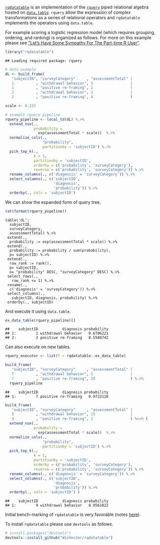 
<!-- README.md is generated from README.Rmd. Please edit that file -->
[`rqdatatable`](https://github.com/WinVector/rqdatatable) is an implementation of the [`rquery`](https://github.com/WinVector/rquery) piped relational algebra hosted on [`data.table`](http://r-datatable.com). `rquery` allow the expression of complex transformations as a series of relational operators and `rqdatatable` implements the operators using `data.table`.

For example scoring a logistic regression model (which requires grouping, ordering, and ranking) is organized as follows. For more on this example please see ["Let’s Have Some Sympathy For The Part-time R User"](http://www.win-vector.com/blog/2017/08/lets-have-some-sympathy-for-the-part-time-r-user/).

``` r
library("rqdatatable")
```

    ## Loading required package: rquery

``` r
# data example
dL <- build_frame(
   "subjectID", "surveyCategory"     , "assessmentTotal" |
   1          , "withdrawal behavior", 5                 |
   1          , "positive re-framing", 2                 |
   2          , "withdrawal behavior", 3                 |
   2          , "positive re-framing", 4                 )
```

``` r
scale <- 0.237

# example rquery pipeline
rquery_pipeline <- local_td(dL) %.>%
  extend_nse(.,
             probability =
               exp(assessmentTotal * scale))  %.>% 
  normalize_cols(.,
                 "probability",
                 partitionby = 'subjectID') %.>%
  pick_top_k(.,
             k = 1,
             partitionby = 'subjectID',
             orderby = c('probability', 'surveyCategory'),
             reverse = c('probability', 'surveyCategory')) %.>% 
  rename_columns(., c('diagnosis' = 'surveyCategory')) %.>%
  select_columns(., c('subjectID', 
                      'diagnosis', 
                      'probability')) %.>%
  orderby(., cols = 'subjectID')
```

We can show the expanded form of query tree.

``` r
cat(format(rquery_pipeline))
```

    table('dL'; 
      subjectID,
      surveyCategory,
      assessmentTotal) %.>%
     extend(.,
      probability := exp(assessmentTotal * scale)) %.>%
     extend(.,
      probability := probability / sum(probability),
      p= subjectID) %.>%
     extend(.,
      row_rank := rank(),
      p= subjectID,
      o= "probability" DESC, "surveyCategory" DESC) %.>%
     select_rows(.,
       row_rank <= 1) %.>%
     rename(.,
      c('diagnosis' = 'surveyCategory')) %.>%
     select_columns(.,
       subjectID, diagnosis, probability) %.>%
     orderby(., subjectID)

And execute it using `data.table`.

``` r
ex_data_table(rquery_pipeline)[]
```

    ##    subjectID           diagnosis probability
    ## 1:         1 withdrawal behavior   0.6706221
    ## 2:         2 positive re-framing   0.5589742

Can also execute on new tables.

``` r
rquery_executor <- list(f = rqdatatable::ex_data_table)

build_frame(
   "subjectID", "surveyCategory"     , "assessmentTotal" |
   7          , "withdrawal behavior", 5                 |
   7          , "positive re-framing", 20                ) %.>%
  rquery_pipeline
```

    ##    subjectID           diagnosis probability
    ## 1:         7 positive re-framing   0.9722128

``` r
build_frame(
   "subjectID", "surveyCategory"     , "assessmentTotal" |
   9          , "withdrawal behavior", 15                |
   9          , "positive re-framing", 2                 ) %>>% (
  extend_nse(.,
             probability =
               exp(assessmentTotal * scale))  %.>% 
  normalize_cols(.,
                 "probability",
                 partitionby = 'subjectID') %.>%
  pick_top_k(.,
             k = 1,
             partitionby = 'subjectID',
             orderby = c('probability', 'surveyCategory'),
             reverse = c('probability', 'surveyCategory')) %.>% 
  rename_columns(., c('diagnosis' = 'surveyCategory')) %.>%
  select_columns(., c('subjectID', 
                      'diagnosis', 
                      'probability')) %.>%
  orderby(., cols = 'subjectID') )
```

    ##    subjectID           diagnosis probability
    ## 1:         9 withdrawal behavior   0.9561022

Initial bench-marking of `rqdatatable` is very favorable (notes [here](http://www.win-vector.com/blog/2018/06/rqdatatable-rquery-powered-by-data-table/)).

To install `rqdatatable` please use `devtools` as follows.

``` r
# install.packages("devtools")
devtools::install_github("WinVector/rqdatatable")
```
